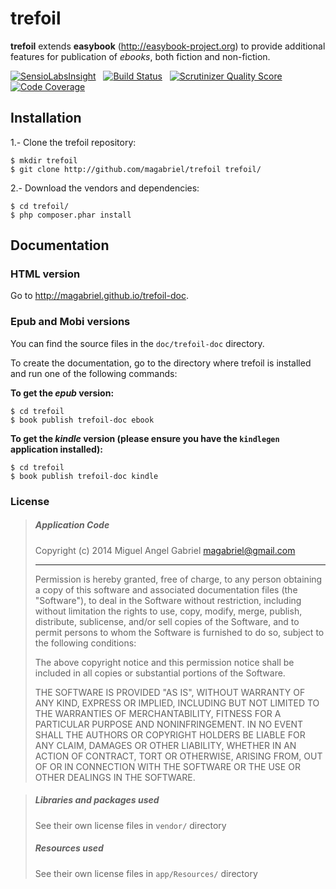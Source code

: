 # trefoil #

**trefoil** extends **easybook** (<http://easybook-project.org>) to provide 
additional features for publication of *ebooks*, both fiction and non-fiction.

[![SensioLabsInsight](https://insight.sensiolabs.com/projects/76f7597a-6ff8-449c-811f-d6a4f38025d6/mini.png)](https://insight.sensiolabs.com/projects/76f7597a-6ff8-449c-811f-d6a4f38025d6)
&nbsp;
[![Build Status](https://travis-ci.org/magabriel/trefoil.png?branch=master)](https://travis-ci.org/magabriel/trefoil)
&nbsp;
[![Scrutinizer Quality Score](https://scrutinizer-ci.com/g/magabriel/trefoil/badges/quality-score.png?s=3a59ce8ad502597f2f34284968095bb56eb83cb8)](https://scrutinizer-ci.com/g/magabriel/trefoil/)
&nbsp;
[![Code Coverage](https://scrutinizer-ci.com/g/magabriel/trefoil/badges/coverage.png?s=fd7c126b3098f15e704fa1cb11b76a119d5c2ec2)](https://scrutinizer-ci.com/g/magabriel/trefoil/)

## Installation ##

1.- Clone the trefoil repository:

```
$ mkdir trefoil
$ git clone http://github.com/magabriel/trefoil trefoil/
```

2.- Download the vendors and dependencies:

```
$ cd trefoil/
$ php composer.phar install
```

## Documentation ##

### HTML version

Go to <http://magabriel.github.io/trefoil-doc>.

### Epub and Mobi versions

You can find the source files in the `doc/trefoil-doc` directory. 

To create the documentation, go to the directory where trefoil is installed and run 
one of the following commands:

**To get the *epub* version:**
 
```
$ cd trefoil
$ book publish trefoil-doc ebook 
```

**To get the *kindle* version (please ensure you have the `kindlegen` application 
installed):**
 
```
$ cd trefoil
$ book publish trefoil-doc kindle
```


### License

> ##### Application Code
> 
> Copyright (c) 2014 Miguel Angel Gabriel <magabriel@gmail.com>
> 
> - - -
> 
> Permission is hereby granted, free of charge, to any person obtaining a copy of
> this software and associated documentation files (the "Software"), to deal in
> the Software without restriction, including without limitation the rights to
> use, copy, modify, merge, publish, distribute, sublicense, and/or sell copies
> of the Software, and to permit persons to whom the Software is furnished to do
> so, subject to the following conditions:
> 
> The above copyright notice and this permission notice shall be included in all
> copies or substantial portions of the Software.
> 
> THE SOFTWARE IS PROVIDED "AS IS", WITHOUT WARRANTY OF ANY KIND, EXPRESS OR
> IMPLIED, INCLUDING BUT NOT LIMITED TO THE WARRANTIES OF MERCHANTABILITY,
> FITNESS FOR A PARTICULAR PURPOSE AND NONINFRINGEMENT. IN NO EVENT SHALL THE
> AUTHORS OR COPYRIGHT HOLDERS BE LIABLE FOR ANY CLAIM, DAMAGES OR OTHER
> LIABILITY, WHETHER IN AN ACTION OF CONTRACT, TORT OR OTHERWISE, ARISING FROM,
> OUT OF OR IN CONNECTION WITH THE SOFTWARE OR THE USE OR OTHER DEALINGS IN THE
> SOFTWARE.

> ##### Libraries and packages used ##
> 
> See their own license files in `vendor/` directory
>
> ##### Resources used ##
>
> See their own license files in `app/Resources/` directory
